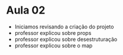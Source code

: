 # Aula 02

- Iniciamos revisando a criação do projeto
- professor explicou sobre props
- professor explicou sobre desestruturação
- professor explicou sobre o map
